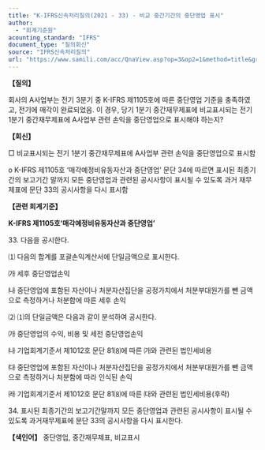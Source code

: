 ```yaml
---
title: "K-IFRS신속처리질의(2021 - 33) - 비교 중간기간의 중단영업 표시"
author:
  - "회계기준원"
acounting_standard: "IFRS"
document_type: "질의회신"
source: "IFRS신속처리질의"
url: "https://www.samili.com/acc/QnaView.asp?op=3&op2=1&method=title&group=2124-15;1&orgcode=3&searchword=&page=21&code=K%2DIFRS%EC%8B%A0%EC%86%8D%EC%B2%98%EB%A6%AC%EC%A7%88%EC%9D%98%2D33%3A20210511"
---
```

**【질의】**

  

회사의 A사업부는 전기 3분기 중 K-IFRS 제1105호에 따른 중단영업 기준을 충족하였고, 전기에 매각이 완료되었음. 이 경우, 당기 1분기 중간재무제표에 비교표시되는 전기 1분기 중간재무제표에 A사업부 관련 손익을 중단영업으로 표시해야 하는지?

  
  

**【회신】**

  

□ 비교표시되는 전기 1분기 중간재무제표에 A사업부 관련 손익을 중단영업으로 표시함

  

o K-IFRS 제1105호 ‘매각예정비유동자산과 중단영업’ 문단 34에 따르면 표시된 최종기간의 보고기간 말까지 모든 중단영업과 관련된 공시사항이 표시될 수 있도록 과거 재무제표에 문단 33의 공시사항을 다시 표시함

  
  

**【관련 회계기준】**

  

**K-IFRS 제1105호‘매각예정비유동자산과 중단영업’**

  

33\. 다음을 공시한다.

  

⑴ 다음의 합계를 포괄손익계산서에 단일금액으로 표시한다.

㈎ 세후 중단영업손익

㈏ 중단영업에 포함된 자산이나 처분자산집단을 공정가치에서 처분부대원가를 뺀 금액으로 측정하거나 처분함에 따른 세후 손익

⑵ ⑴의 단일금액은 다음과 같이 분석하여 공시한다.

㈎ 중단영업의 수익, 비용 및 세전 중단영업손익

㈏ 기업회계기준서 제1012호 문단 81⑻에 따른 ㈎와 관련된 법인세비용

㈐ 중단영업에 포함된 자산이나 처분자산집단을 공정가치에서 처분부대원가를 뺀 금액으로 측정하거나 처분함에 따라 인식된 손익

㈑ 기업회계기준서 제1012호 문단 81⑻에 따른 ㈐와 관련된 법인세비용(후략)

  

34\. 표시된 최종기간의 보고기간말까지 모든 중단영업과 관련된 공시사항이 표시될 수 있도록 과거재무제표에 문단 33의 공시사항을 다시 표시한다.

  
  

**【색인어】** 중단영업, 중간재무제표, 비교표시
